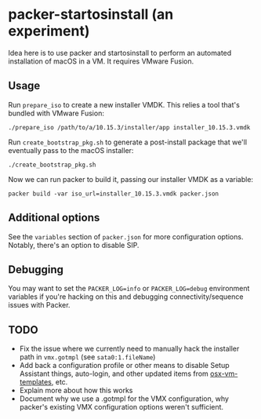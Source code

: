 # packer-startosinstall (an experiment)

Idea here is to use packer and startosinstall to perform an automated installation of macOS in a VM. It requires VMware Fusion.

## Usage

Run `prepare_iso` to create a new installer VMDK. This relies a tool that's bundled with VMware Fusion:

```
./prepare_iso /path/to/a/10.15.3/installer/app installer_10.15.3.vmdk
```

Run `create_bootstrap_pkg.sh` to generate a post-install package that we'll eventually pass to the macOS installer:

```
./create_bootstrap_pkg.sh
```


Now we can run packer to build it, passing our installer VMDK as a variable:
```
packer build -var iso_url=installer_10.15.3.vmdk packer.json
```

## Additional options

See the `variables` section of `packer.json` for more configuration options. Notably, there's an option to disable SIP.

## Debugging

You may want to set the `PACKER_LOG=info` or `PACKER_LOG=debug` environment variables if you're hacking on this and debugging connectivity/sequence issues with Packer.

## TODO

* Fix the issue where we currently need to manually hack the installer path in `vmx.gotmpl` (see `sata0:1.fileName`)
* Add back a configuration profile or other means to disable Setup Assistant things, auto-login, and other updated items from [osx-vm-templates](https://github.com/timsutton/osx-vm-templates/), etc.
* Explain more about how this works
* Document why we use a .gotmpl for the VMX configuration, why packer's existing VMX configuration options weren't sufficient.
